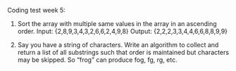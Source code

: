 Coding test week 5:

1.	Sort the array with multiple same values in the array in an ascending order.
Input: {2,8,9,3,4,3,2,6,6,2,4,9,8}
Output: {2,2,2,3,3,4,4,6,6,8,8,9,9}

2.	Say you have a string of characters. Write an algorithm to collect and return a list of all substrings such that order is maintained but characters may be skipped. So “frog” can produce fog, fg, rg, etc.
